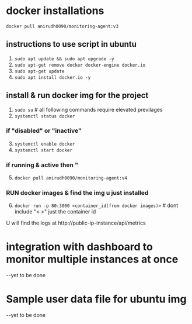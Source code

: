 # docker installations
`docker pull anirudh0090/monitoring-agent:v3`

## instructions to use script in ubuntu
1. `sudo apt update && sudo apt upgrade -y`
2. `sudo apt-get remove docker docker-engine docker.io`
3. `sudo apt-get update`
4. `sudo apt install docker.io -y`

## install & run docker img for the project

1. `sudo su` # all following commands require elevated previlages
2. `systemctl status docker`
### if "disabled" or "inactive"
3. `systemctl enable docker`
4. `systemctl start docker`
### if running & active then "
5. `docker pull anirudh0090/monitoring-agent:v4`
### RUN docker images & find the img u just installed
6. `docker run -p 80:3000 <container_id(from docker images)>` # dont include "< >" just the container id

U will find the logs at http://public-ip-instance/api/metrics

# integration with dashboard to monitor multiple instances at once
--yet to be done

# Sample user data file for ubuntu img
--yet to be done
